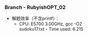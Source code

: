 ### Branch - RubyishOPT_02

* 解题效率（不含printf）：  
  * CPU: E5700 3.00GHz, gcc -O2  
    sudoku17.txt - Time used: 6.215  
